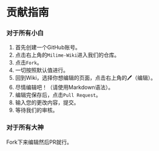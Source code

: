 # 贡献指南
### 对于所有小白

1. 首先创建一个GitHub账号。
2. 点击右上角的`Milime-Wiki`进入我们的仓库。
3. 点击`Fork`。
4. 一切按照默认值进行。
5. 回到Wiki，选择你想编辑的页面，点击右上角的🖊（编辑）。
6. 尽情编辑吧！（请使用Markdown语法）。
7. 编辑完保存后，点击`Pull Request`。
8. 输入您的更改内容，提交。
9. 等待我们的审核。

### 对于所有大神

Fork下来编辑然后PR就行。